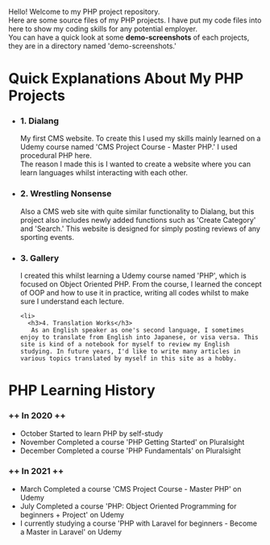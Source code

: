 
Hello! Welcome to my PHP project repository.<br>
Here are some source files of my PHP projects. I have put my code files into here to show my coding skills for any potential employer.<br>
You can have a quick look at some <strong>demo-screenshots</strong> of each projects, they are in a directory named 'demo-screenshots.'<br>



# Quick Explanations About My PHP Projects

 <ul>
   <li>
      <h3>1. Dialang</h3>
      <p>My first CMS website. To create this I used my skills mainly learned on a Udemy course named 'CMS Project Course - Master PHP.' I used procedural PHP here. <br>
      The reason I made this is I wanted to create a website where you can learn languages whilst interacting with each other.   </p>   
   </li>
 
   <li>
      <h3>2. Wrestling Nonsense</h3>
      Also a CMS web site with quite similar functionality to Dialang, but this project also includes newly added functions such as 'Create Category' and 'Search.' This website is designed for simply posting reviews of any sporting events.  
   
   </li>
 
   <li>
      <h3>3. Gallery</h3>
      I created this whilst learning a Udemy course named 'PHP', which is focused on Object Oriented PHP. From the course, I learned the concept of OOP and how to use it in practice, writing all codes whilst to make sure I understand each lecture.
    
   </li>
 
    <li>
      <h3>4. Translation Works</h3>
       As an English speaker as one's second language, I sometimes enjoy to translate from English into Japanese, or visa versa. This site is kind of a notebook for myself to review my English studying. In future years, I'd like to write many articles in various topics translated by myself in this site as a hobby.     
   </li>
 
 </ul>



# PHP Learning History
 <h3>++ In 2020 ++</h3>
 <ul>
   <li>October   Started to learn PHP by self-study</li>
   <li>November  Completed a course 'PHP Getting Started' on Pluralsight</li>
   <li>December  Completed a course 'PHP Fundamentals' on Pluralsight</li>
 </ul>
 
 <h3>++ In 2021 ++</h3>
 <ul>
   <li>March     Completed a course 'CMS Project Course - Master PHP' on Udemy</li>
   <li>July      Completed a course 'PHP: Object Oriented Programming for beginners + Project' on Udemy</li>
   <li>I currently studying a course 'PHP with Laravel for beginners - Become a Master in Laravel' on Udemy</li>
 </ul>




